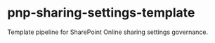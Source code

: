 # pnp-sharing-settings-template
Template pipeline for SharePoint Online sharing settings governance.
